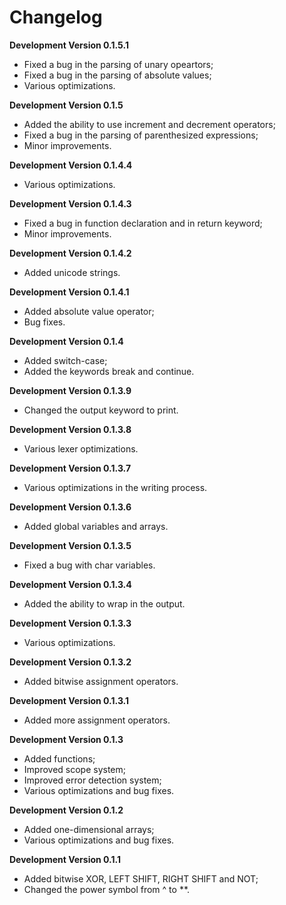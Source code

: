 # Changelog  
**Development Version 0.1.5.1**
- Fixed a bug in the parsing of unary opeartors;
- Fixed a bug in the parsing of absolute values;
- Various optimizations.
  
**Development Version 0.1.5**
- Added the ability to use increment and decrement operators;
- Fixed a bug in the parsing of parenthesized expressions;
- Minor improvements.

**Development Version 0.1.4.4**
- Various optimizations.
  
**Development Version 0.1.4.3**
- Fixed a bug in function declaration and in return keyword;
- Minor improvements.
  
**Development Version 0.1.4.2**
- Added unicode strings.
  
**Development Version 0.1.4.1**
- Added absolute value operator;
- Bug fixes.
  
**Development Version 0.1.4**
- Added switch-case;
- Added the keywords break and continue.
  
**Development Version 0.1.3.9**
- Changed the output keyword to print.
  
**Development Version 0.1.3.8**
- Various lexer optimizations.
  
**Development Version 0.1.3.7**
- Various optimizations in the writing process.
  
**Development Version 0.1.3.6**
- Added global variables and arrays.
  
**Development Version 0.1.3.5**
- Fixed a bug with char variables.
  
**Development Version 0.1.3.4**
- Added the ability to wrap in the output.
  
**Development Version 0.1.3.3**
- Various optimizations.
  
**Development Version 0.1.3.2**
- Added bitwise assignment operators.
  
**Development Version 0.1.3.1**
- Added more assignment operators.
  
**Development Version 0.1.3**
- Added functions;
- Improved scope system;
- Improved error detection system;
- Various optimizations and bug fixes.
  
**Development Version 0.1.2**
- Added one-dimensional arrays;
- Various optimizations and bug fixes.
  
**Development Version 0.1.1**
- Added bitwise XOR, LEFT SHIFT, RIGHT SHIFT and NOT;
- Changed the power symbol from ^ to **.
